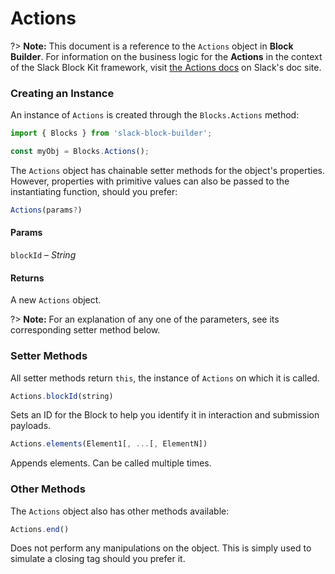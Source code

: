 # Actions

?> **Note:** This document is a reference to the `Actions` object in **Block Builder**. For information on the business logic for the **Actions** in the context of the Slack Block Kit framework, visit [the Actions docs](https:&#x2F;&#x2F;api.slack.com&#x2F;reference&#x2F;block-kit&#x2F;blocks#actions) on Slack's doc site.

### Creating an Instance 

An instance of `Actions` is created through the `Blocks.Actions` method:

```javascript
import { Blocks } from 'slack-block-builder';

const myObj = Blocks.Actions();
```


The `Actions` object has chainable setter methods for the object's properties. However, properties with primitive values can also be passed to the instantiating function, should you prefer:

```javascript
Actions(params?)
```

#### Params

`blockId` – *String*

#### Returns

A new `Actions` object.

?> **Note:** For an explanation of any one of the parameters, see its corresponding setter method below.

### Setter Methods

All setter methods return `this`, the instance of `Actions` on which it is called.

```javascript
Actions.blockId(string)
```

Sets an ID for the Block to help you identify it in interaction and submission payloads.
```javascript
Actions.elements(Element1[, ...[, ElementN])
```

Appends elements. Can be called multiple times.


### Other Methods

The `Actions` object also has other methods available:

```javascript
Actions.end()
```

Does not perform any manipulations on the object. This is simply used to simulate a closing tag should you prefer it.


